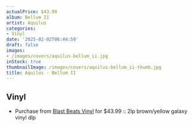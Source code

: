 ```yaml
---
actualPrice: $43.99
album: Bellum II
artist: Aquilus
categories:
- Vinyl
date: '2025-02-02T06:44:59'
draft: false
images:
- /images/covers/aquilus-bellum_ii.jpg
inStock: true
thumbnailImage: /images/covers/aquilus-bellum_ii-thumb.jpg
title: Aquilus - Bellum II
---
```


## Vinyl
* Purchase from [Blast Beats Vinyl](https://blastbeatsvinyl.com/products/aquilus-bellum-ii-2lp-brown-yellow-galaxy-vinyl-dlp-1) for $43.99 :: 2lp brown/yellow galaxy vinyl dlp
